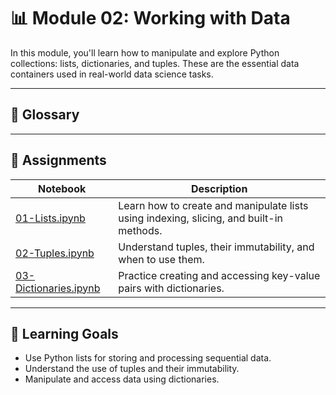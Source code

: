 # 📊 Module 02: Working with Data

In this module, you'll learn how to manipulate and explore Python collections: lists, dictionaries, and tuples. These are the essential data containers used in real-world data science tasks.

---

## 📕 Glossary

---

## 🔗 Assignments
| Notebook |	Description |
|-----|----------|
| [01-Lists.ipynb](https://github.com/aaniaahh/DataScience-2025/blob/main/Completed/02-Working_with_Data/01_Lists.ipynb) | Learn how to create and manipulate lists using indexing, slicing, and built-in methods.|
| [02-Tuples.ipynb](https://github.com/aaniaahh/DataScience-2025/blob/main/Completed/02-Working_with_Data/02_Tuples.ipynb) | Understand tuples, their immutability, and when to use them. |
| [03-Dictionaries.ipynb](https://github.com/aaniaahh/DataScience-2025/blob/main/Completed/02-Working_with_Data/03_Dictionaries.ipynb) |	Practice creating and accessing key-value pairs with dictionaries. |

---

## 🧠 Learning Goals
* Use Python lists for storing and processing sequential data.
* Understand the use of tuples and their immutability.
* Manipulate and access data using dictionaries.